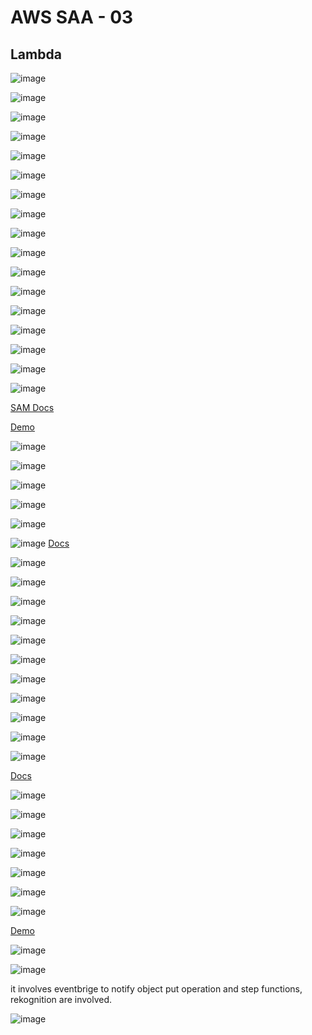 # AWS SAA - 03
## Lambda
![image](https://github.com/user-attachments/assets/114ef5d8-9cb7-472c-bca6-0254f240bc7c)

![image](https://github.com/user-attachments/assets/f81c84a1-d9e0-4bfd-afde-23fa790523d9)

![image](https://github.com/user-attachments/assets/8dfaedee-4129-4dfe-8884-f0d51b8704c0)

![image](https://github.com/user-attachments/assets/f906e435-59aa-480f-9408-e8af090df49f)

![image](https://github.com/user-attachments/assets/bf63f49b-73e2-403a-8b2d-d0465217ede1)

![image](https://github.com/user-attachments/assets/e9bdd77a-4ef8-4cce-8fc6-f526a3fe340d)

![image](https://github.com/user-attachments/assets/826c6bfa-c5b4-4993-be9d-0aa22ae3a077)

![image](https://github.com/user-attachments/assets/645f9c3f-2fef-48a2-9d8f-8bda903edff8)

![image](https://github.com/user-attachments/assets/a34c03ec-69f6-4ea9-b598-62e68975d307)

![image](https://github.com/user-attachments/assets/8452a2c0-4d45-4988-80c6-00c800d2f2ef)


![image](https://github.com/user-attachments/assets/6ceb3a2f-3bae-4fd0-93ed-f1482b4107af)

![image](https://github.com/user-attachments/assets/8cb499af-3497-4553-a88b-52148bb0bcd7)

![image](https://github.com/user-attachments/assets/2a395a67-a623-45a7-857f-25276d8e5f47)

![image](https://github.com/user-attachments/assets/e57beb63-994e-495b-8c3a-25e277f7c914)


![image](https://github.com/user-attachments/assets/0d34fcf3-3378-4824-b119-d0182766ebf8)

![image](https://github.com/user-attachments/assets/0b8bf07f-64fa-47cc-ad01-65c8d0f8f3d6)

![image](https://github.com/user-attachments/assets/7e8d774a-1049-4486-95c1-d63dfe4a5794)

<a href="https://docs.aws.amazon.com/serverless-application-model/latest/developerguide/using-sam-cli-configure.html"> SAM Docs</a>

<a href="https://github.com/ExamProCo/AWS-Examples/tree/main/lambda">Demo</a>

![image](https://github.com/user-attachments/assets/cb2cc842-d5c7-4d53-afd9-a97f6216775d)

![image](https://github.com/user-attachments/assets/9ac2c6ea-c25d-48a4-8fa1-aac6b3e2e6a0)

![image](https://github.com/user-attachments/assets/9326a355-194e-448e-a46f-19b4538c0d0e)

![image](https://github.com/user-attachments/assets/cd874814-9c30-4392-a52b-191f11851b7f)

![image](https://github.com/user-attachments/assets/030962ee-e479-47f9-8e4a-6bbe0b1e6a44)

![image](https://github.com/user-attachments/assets/ae068b39-bac8-4947-8fd0-8d040371b9e7)
<a href="https://docs.aws.amazon.com/step-functions/latest/dg/concepts-nested-workflows.html">Docs</a>

![image](https://github.com/user-attachments/assets/b726c559-c257-4ce1-8db1-bd51572bd72e)

![image](https://github.com/user-attachments/assets/607be61f-809e-4ac8-bc09-50e29b06cda7)


![image](https://github.com/user-attachments/assets/c0d284e2-aa13-42ed-b4bb-065a2e593547)

![image](https://github.com/user-attachments/assets/a8fec59c-1a4c-41f5-a919-3d304db8c8c0)

![image](https://github.com/user-attachments/assets/77ccb304-7564-4f65-acd7-e5f945fe623b)


![image](https://github.com/user-attachments/assets/81098b24-1b42-4ee2-bac6-0975d995e6ef)

![image](https://github.com/user-attachments/assets/7bbe3458-6d5f-4af2-8538-b2e2bbfb7620)

![image](https://github.com/user-attachments/assets/7135c275-d290-4612-9424-b4cd97665a9f)

![image](https://github.com/user-attachments/assets/01f67868-5cf1-4ac3-93aa-1eaa7310a4d1)

![image](https://github.com/user-attachments/assets/f2ef1f62-f1ff-4270-a302-0e32bd5d4cb9)

![image](https://github.com/user-attachments/assets/e3658b11-9e0d-4ed6-bfb1-6b4807645c31)

<a href="https://docs.aws.amazon.com/step-functions/latest/dg/state-map.html">Docs</a>

![image](https://github.com/user-attachments/assets/b1270e2f-1b69-48db-a92a-23466c69ee2d)


![image](https://github.com/user-attachments/assets/7406e6f5-ad4b-4fa5-a7d8-e7fe685f5c36)

![image](https://github.com/user-attachments/assets/6305b757-cc46-401d-b941-3afc5f0084f2)

![image](https://github.com/user-attachments/assets/8480cdf8-4c78-4117-8793-fcbe548623ec)

![image](https://github.com/user-attachments/assets/62feae91-faa5-4c1a-986b-9dac10c88081)

![image](https://github.com/user-attachments/assets/404dc239-103e-4b4d-b5c1-ec6fafad6a6f)

![image](https://github.com/user-attachments/assets/c4c7ba72-25d7-4d70-9731-d5e122d779b3)

<a href="https://github.com/ExamProCo/AWS-Examples/tree/main/step-functions">Demo</a>

![image](https://github.com/user-attachments/assets/950c8b99-0619-450b-ad2c-848ab8a1a326)

![image](https://github.com/user-attachments/assets/cfaba4d2-4497-44a5-8662-9083ade7114c)

it involves eventbrige to notify object put operation and step functions, rekognition are involved.

![image](https://github.com/user-attachments/assets/447e7900-96b5-4494-a779-426e629dfe8d)





































